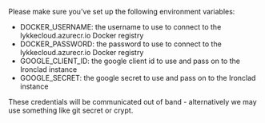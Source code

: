 Please make sure you've set up the following environment variables:

- DOCKER_USERNAME: the username to use to connect to the lykkecloud.azurecr.io Docker registry
- DOCKER_PASSWORD: the password to use to connect to the lykkecloud.azurecr.io Docker registry
- GOOGLE_CLIENT_ID: the google client id to use and pass on to the Ironclad instance
- GOOGLE_SECRET: the google secret to use and pass on to the Ironclad instance

These credentials will be communicated out of band - alternatively we may use something like git secret or crypt.